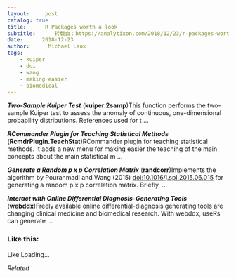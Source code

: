 ```yaml
---
layout:     post
catalog: true
title:      R Packages worth a look
subtitle:      转载自：https://analytixon.com/2018/12/23/r-packages-worth-a-look-1375/
date:      2018-12-23
author:      Michael Laux
tags:
    - kuiper
    - doi
    - wang
    - making easier
    - biomedical
---
```


***Two-Sample Kuiper Test*** (**kuiper.2samp**)This function performs the two-sample Kuiper test to assess the anomaly of continuous, one-dimensional probability distributions. References used for t …

***RCommander Plugin for Teaching Statistical Methods*** (**RcmdrPlugin.TeachStat**)RCommander plugin for teaching statistical methods. It adds a new menu for making easier the teaching of the main concepts about the main statistical m …

***Generate a Random p x p Correlation Matrix*** (**randcorr**)Implements the algorithm by Pourahmadi and Wang (2015) <doi:10.1016/j.spl.2015.06.015> for generating a random p x p correlation matrix. Briefly, …

***Interact with Online Differential Diagnosis-Generating Tools*** (**webddx**)Freely available online differential-diagnosis generating tools are changing clinical medicine and biomedical research. With webddx, useRs can generate …





### Like this:

Like Loading...


*Related*

